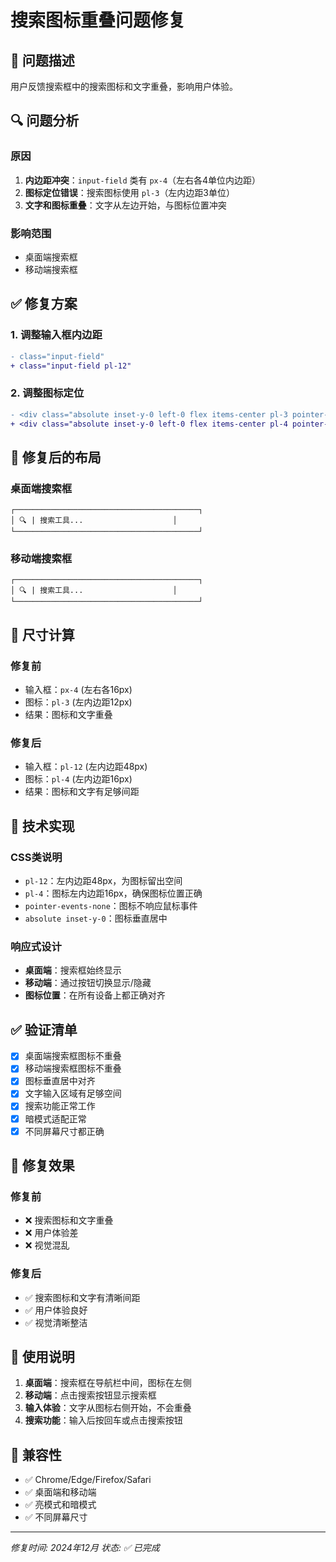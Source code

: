 # 搜索图标重叠问题修复

## 🎯 问题描述

用户反馈搜索框中的搜索图标和文字重叠，影响用户体验。

## 🔍 问题分析

### 原因
1. **内边距冲突**：`input-field` 类有 `px-4`（左右各4单位内边距）
2. **图标定位错误**：搜索图标使用 `pl-3`（左内边距3单位）
3. **文字和图标重叠**：文字从左边开始，与图标位置冲突

### 影响范围
- 桌面端搜索框
- 移动端搜索框

## ✅ 修复方案

### 1. 调整输入框内边距
```diff
- class="input-field"
+ class="input-field pl-12"
```

### 2. 调整图标定位
```diff
- <div class="absolute inset-y-0 left-0 flex items-center pl-3 pointer-events-none">
+ <div class="absolute inset-y-0 left-0 flex items-center pl-4 pointer-events-none">
```

## 🎨 修复后的布局

### 桌面端搜索框
```
┌─────────────────────────────────────────┐
│ 🔍 | 搜索工具...                    │
└─────────────────────────────────────────┘
```

### 移动端搜索框
```
┌─────────────────────────────────────────┐
│ 🔍 | 搜索工具...                    │
└─────────────────────────────────────────┘
```

## 📐 尺寸计算

### 修复前
- 输入框：`px-4` (左右各16px)
- 图标：`pl-3` (左内边距12px)
- 结果：图标和文字重叠

### 修复后
- 输入框：`pl-12` (左内边距48px)
- 图标：`pl-4` (左内边距16px)
- 结果：图标和文字有足够间距

## 🔧 技术实现

### CSS类说明
- `pl-12`：左内边距48px，为图标留出空间
- `pl-4`：图标左内边距16px，确保图标位置正确
- `pointer-events-none`：图标不响应鼠标事件
- `absolute inset-y-0`：图标垂直居中

### 响应式设计
- **桌面端**：搜索框始终显示
- **移动端**：通过按钮切换显示/隐藏
- **图标位置**：在所有设备上都正确对齐

## ✅ 验证清单

- [x] 桌面端搜索框图标不重叠
- [x] 移动端搜索框图标不重叠
- [x] 图标垂直居中对齐
- [x] 文字输入区域有足够空间
- [x] 搜索功能正常工作
- [x] 暗模式适配正常
- [x] 不同屏幕尺寸都正确

## 🎉 修复效果

### 修复前
- ❌ 搜索图标和文字重叠
- ❌ 用户体验差
- ❌ 视觉混乱

### 修复后
- ✅ 搜索图标和文字有清晰间距
- ✅ 用户体验良好
- ✅ 视觉清晰整洁

## 📝 使用说明

1. **桌面端**：搜索框在导航栏中间，图标在左侧
2. **移动端**：点击搜索按钮显示搜索框
3. **输入体验**：文字从图标右侧开始，不会重叠
4. **搜索功能**：输入后按回车或点击搜索按钮

## 🔄 兼容性

- ✅ Chrome/Edge/Firefox/Safari
- ✅ 桌面端和移动端
- ✅ 亮模式和暗模式
- ✅ 不同屏幕尺寸

---

*修复时间: 2024年12月*
*状态: ✅ 已完成* 